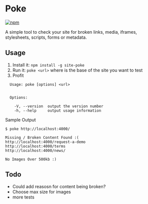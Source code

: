 # Poke
[![npm](https://img.shields.io/npm/v/site-poke.svg)](https://www.npmjs.com/package/site-poke)

A simple tool to check your site for broken links, media, iframes, stylesheets, scripts, forms or metadata.

## Usage

1. Install it: `npm install -g site-poke`
2. Run it: `poke <url>` where <url> is the base of the site you want to test
3. Profit

```
  Usage: poke [options] <url>


  Options:

    -V, --version  output the version number
    -h, --help     output usage information
```

Sample Output

```
$ poke http://localhost:4000/

Missing / Broken Content Found :(
http://localhost:4000/request-a-demo
http://localhost:4000/terms
http://localhost:4000/news/

No Images Over 500kb :)
```

## Todo

* Could add reasosn for content being broken?
* Choose max size for images
* more tests